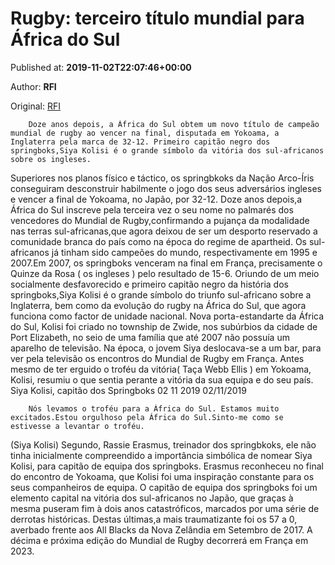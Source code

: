 
# Rugby: terceiro título mundial para África do Sul

Published at: **2019-11-02T22:07:46+00:00**

Author: **RFI**

Original: [RFI](http://pt.rfi.fr/mundo/20191102-rugby-terceiro-t%C3%ADtulo-mundial-para-%C3%A1frica-do-sul)


        Doze anos depois, a África do Sul obtem um novo título de campeão mundial de rugby ao vencer na final, disputada em Yokoama, a Inglaterra pela marca de 32-12. Primeiro capitão negro dos springboks,Siya Kolisi é o grande símbolo da vitória dos sul-africanos sobre os ingleses.
      
Superiores nos planos físico e táctico, os springbkoks da Nação Arco-Íris conseguiram desconstruir habilmente o jogo dos seus adversários ingleses e vencer a final de Yokoama, no Japão, por 32-12.
Doze anos depois,a África do Sul inscreve pela terceira vez o seu nome no palmarés dos vencedores do Mundial de Rugby,confirmando a pujança da modalidade nas terras sul-africanas,que agora deixou de ser um desporto reservado a comunidade branca do país como na época do regime de apartheid.
Os sul-africanos já tinham sido campeões do mundo, respectivamente em 1995 e 2007.Em 2007, os springboks venceram na final em França, precisamente o Quinze da Rosa ( os ingleses ) pelo resultado de 15-6.
Oriundo de um meio socialmente desfavorecido e primeiro capitão negro da história dos springboks,Siya Kolisi é o grande símbolo do triunfo sul-africano sobre a Inglaterra, bem como da evolução do rugby na África do Sul, que agora funciona como factor de unidade nacional.
Nova porta-estandarte da África do Sul, Kolisi foi criado no township de Zwide, nos subúrbios da cidade de Port Elizabeth, no seio de uma família que até 2007 não possuía um aparelho de televisão. Na época, o jovem Siya deslocava-se a um bar, para ver pela televisão os encontros do Mundial de Rugby em França.
Antes mesmo de ter erguido o troféu da vitória( Taça Webb Ellis ) em Yokoama, Kolisi, resumiu o que sentia perante a vitória da sua equipa e do seu país.
Siya Kolisi, capitão dos Springboks 02 11 2019 02/11/2019

        Nós levamos o troféu para a África do Sul. Estamos muito excitados.Estou orgulhoso pela África do Sul.Sinto-me como se estivesse a levantar o troféu.
      
(Siya Kolisi)
Segundo, Rassie Erasmus, treinador dos springbkoks, ele não tinha inicialmente compreendido a importância simbólica de nomear Siya Kolisi, para capitão de equipa dos springboks.
Erasmus reconheceu no final do encontro de Yokoama, que Kolisi foi uma inspiração constante para os seus companheiros de equipa.
O capitão de equipa dos springboks foi um elemento capital na vitória dos sul-africanos no Japão, que graças à mesma puseram fim à dois anos catastróficos, marcados por uma série de derrotas históricas.
Destas últimas,a mais traumatizante foi os 57 a 0, averbado frente aos All Blacks da Nova Zelândia em Setembro de 2017.
A décima e próxima edição do Mundial de Rugby decorrerá em França em 2023.
 
